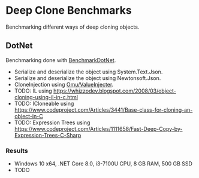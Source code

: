 # Deep Clone Benchmarks

Benchmarking different ways of deep cloning objects.

## DotNet

Benchmarking done with [BenchmarkDotNet](https://github.com/dotnet/BenchmarkDotNet).

- Serialize and deserialize the object using System.Text.Json.
- Serialize and deserialize the object using Newtonsoft.Json.
- CloneInjection using [Omu/ValueInjecter](https://github.com/omuleanu/ValueInjecter).
- TODO: IL using https://whizzodev.blogspot.com/2008/03/object-cloning-using-il-in-c.html
- TODO: ICloneable using https://www.codeproject.com/Articles/3441/Base-class-for-cloning-an-object-in-C
- TODO: Expression Trees using https://www.codeproject.com/Articles/1111658/Fast-Deep-Copy-by-Expression-Trees-C-Sharp

### Results

- Windows 10 x64, .NET Core 8.0, i3-7100U CPU, 8 GB RAM, 500 GB SSD
- TODO 